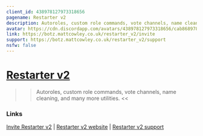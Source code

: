```yaml
---
client_id: 438978127973318656
pagename: Restarter v2
description: Autoroles, custom role commands, vote channels, name cleaning, and many more utilities.
avatar: https://cdn.discordapp.com/avatars/438978127973318656/cab868978567e74aa38a9e358cce1e81.png
link: https://botz.mattcowley.co.uk/restarter_v2/invite
support: https://botz.mattcowley.co.uk/restarter_v2/support
nsfw: false
---
```

# [Restarter v2](https://botz.mattcowley.co.uk/restarter_v2/)

>> Autoroles, custom role commands, vote channels, name cleaning, and many more utilities. <<

### Links

  [Invite Restarter v2](https://botz.mattcowley.co.uk/restarter_v2/invite) |
  [Restarter v2 website](https://botz.mattcowley.co.uk/restarter_v2/) |
  [Restarter v2 support](https://botz.mattcowley.co.uk/restarter_v2/support)
